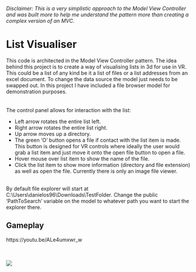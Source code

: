 <i>Disclaimer: This is a very simplistic approach to the Model View Controller and was built more to help me understand the pattern more than creating a complex version of an MVC.</i>

<h1>List Visualiser</h1>
This code is architected in the Model View Controller pattern. 
The idea behind this project is to create a way of visualising lists in 3d for use in VR. 
This could be a list of any kind be it a list of files or a list addresses from an excel document.
To change the data source the model just needs to be swapped out. In this project I have included a file browser model for demonstration purposes. 
</br></br></br>
The control panel allows for interaction with the list:

* Left arrow rotates the entire list left.
* Right arrow rotates the entire list right.
* Up arrow moves up a directory.
* The green ‘O’ button opens a file if contact with the list item is made. This button is designed for VR controls where ideally the user would grab a list item and just move it onto the open file button to open a file.
* Hover mouse over list item to show the name of the file.
* Click the list item to show more information (directory and file extension) as well as open the file. Currently there is only an image file viewer.
</br>
By default file explorer will start at C:\Users\danielos96\Downloads\TestFolder. Change the public ‘PathToSearch’ variable on the model to whatever path you want to start the explorer there.
</br>


<h2>Gameplay</h2>
https://youtu.be/ALe4umxwr_w
</br></br></br>


![](https://github.com/DanielOS96/List-Visualisation/blob/master/Screenshots/1.png)


